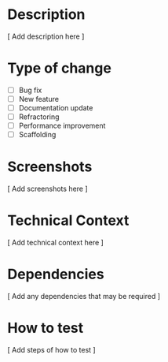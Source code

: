 # Description
[ Add description here ]
# Type of change
- [ ] Bug fix
- [ ] New feature
- [ ] Documentation update
- [ ] Refractoring
- [ ] Performance improvement
- [ ] Scaffolding
# Screenshots
[ Add screenshots here ]
# Technical Context
[ Add technical context here ]
# Dependencies
[ Add any dependencies that may be required ]
# How to test
[ Add steps of how to test ]